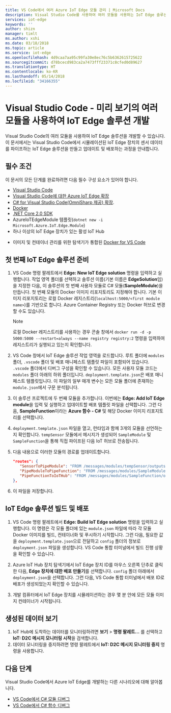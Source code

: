 ```yaml
---
title: VS Code에서 여러 Azure IoT Edge 모듈 관리 | Microsoft Docs
description: Visual Studio Code를 사용하여 여러 모듈을 사용하는 IoT Edge 솔루션을 개발합니다.
services: iot-edge
keywords: ''
author: shizn
manager: timlt
ms.author: xshi
ms.date: 03/18/2018
ms.topic: article
ms.service: iot-edge
ms.openlocfilehash: 4d9caa7aa95c99fa30e8ec76c5b6362615725622
ms.sourcegitcommit: d78bcecd983ca2a7473fff23371c8cfed0d89627
ms.translationtype: HT
ms.contentlocale: ko-KR
ms.lasthandoff: 05/14/2018
ms.locfileid: "34166355"
---
```

# <a name="develop-an-iot-edge-solution-with-multiple-modules-in-visual-studio-code---preview"></a>Visual Studio Code - 미리 보기의 여러 모듈을 사용하여 IoT Edge 솔루션 개발
Visual Studio Code의 여러 모듈을 사용하여 IoT Edge 솔루션을 개발할 수 있습니다. 이 문서에서는 Visual Studio Code에서 시뮬레이션된 IoT Edge 장치의 센서 데이터를 파이프하는 IoT Edge 솔루션을 만들고 업데이트 및 배포하는 과정을 안내합니다. 

## <a name="prerequisites"></a>필수 조건

이 문서의 모든 단계를 완료하려면 다음 필수 구성 요소가 있어야 합니다.

- [Visual Studio Code](https://code.visualstudio.com/) 
- [Visual Studio Code에 대한 Azure IoT Edge 확장](https://marketplace.visualstudio.com/items?itemName=vsciot-vscode.azure-iot-edge) 
- [C# for Visual Studio Code(OmniSharp 제공) 확장](https://marketplace.visualstudio.com/items?itemName=ms-vscode.csharp). 
- [Docker](https://docs.docker.com/engine/installation/)
- [.NET Core 2.0 SDK](https://www.microsoft.com/net/core#windowscmd) 
- AzureIoTEdgeModule 템플릿(`dotnet new -i Microsoft.Azure.IoT.Edge.Module`)
- 하나 이상의 IoT Edge 장치가 있는 활성 IoT Hub


* 이미지 및 컨테이너 관리를 위한 탐색기가 통합된 [Docker for VS Code](https://marketplace.visualstudio.com/items?itemName=PeterJausovec.vscode-docker)


## <a name="prepare-your-first-iot-edge-solution"></a>첫 번째 IoT Edge 솔루션 준비
1. VS Code 명령 팔레트에서 **Edge: New IoT Edge solution** 명령을 입력하고 실행합니다. 작업 영역 폴더를 선택하고 솔루션 이름(기본 이름은 **EdgeSolution**임)을 지정한 다음, 이 솔루션의 첫 번째 사용자 모듈로 C# 모듈(**SampleModule**)을 만듭니다. 첫 번째 모듈의 Docker 이미지 리포지토리도 지정해야 합니다. 기본 이미지 리포지토리는 로컬 Docker 레지스트리(`localhost:5000/<first module name>`)를 기반으로 합니다. Azure Container Registry 또는 Docker 허브로 변경할 수도 있습니다.

   > [!NOTE]
   > 로컬 Docker 레지스트리를 사용하는 경우 콘솔 창에서 `docker run -d -p 5000:5000 --restart=always --name registry registry:2` 명령을 입력하여 레지스트리가 실행되고 있는지 확인합니다.

2. VS Code 창에서 IoT Edge 솔루션 작업 영역을 로드합니다. 루트 폴더에 `modules` 폴더, `.vscode` 폴더 및 배포 매니페스트 템플릿 파일이 포함되어 있습니다. `.vscode` 폴더에서 디버그 구성을 확인할 수 있습니다. 모든 사용자 모듈 코드는 `modules` 폴더 아래의 하위 폴더입니다. `deployment.template.json`은 배포 매니페스트 템플릿입니다. 이 파일의 일부 매개 변수는 모든 모듈 폴더에 존재하는 `module.json`에서 구문 분석됩니다.

3. 이 솔루션 프로젝트에 두 번째 모듈을 추가합니다. 이번에는 **Edge: Add IoT Edge module**을 입력 및 실행하고 업데이트할 배포 템플릿 파일을 선택합니다. 그런 다음, **SampleFunction**이라는 **Azure 함수 - C#** 및 해당 Docker 이미지 리포지토리를 선택합니다.

4. `deployment.template.json` 파일을 열고, 런타임과 함께 3개의 모듈을 선언하는지 확인합니다. `tempSensor` 모듈에서 메시지가 생성되어 `SampleModule` 및 `SampleFunction`을 통해 직접 파이프된 다음 IoT 허브로 전송됩니다. 
5. 다음 내용으로 이러한 모듈의 경로를 업데이트합니다.
   ```json
   "routes": {
      "SensorToPipeModule": "FROM /messages/modules/tempSensor/outputs/temperatureOutput INTO BrokeredEndpoint(\"/modules/SampleModule/inputs/input1\")",
      "PipeModuleToPipeFunction": "FROM /messages/modules/SampleModule/outputs/output1 INTO BrokeredEndpoint(\"/modules/SampleFunction/inputs/input1\")",
      "PipeFunctionToIoTHub": "FROM /messages/modules/SampleFunction/outputs/output1 INTO $upstream"
   },
   ```

6. 이 파일을 저장합니다.

## <a name="build-and-deploy-your-iot-edge-solution"></a>IoT Edge 솔루션 빌드 및 배포
1. VS Code 명령 팔레트에서 **Edge: Build IoT Edge solution** 명령을 입력하고 실행합니다. 이 명령은 각 모듈 폴더에 있는 `module.json` 파일에 따라 각 모듈 Docker 이미지를 빌드, 컨테이너화 및 푸시하기 시작합니다. 그런 다음, 필요한 값을 `deployment.template.json`으로 전달하고 `config` 폴더의 정보로 `deployment.json` 파일을 생성합니다. VS Code 통합 터미널에서 빌드 진행 상황을 확인할 수 있습니다.

2. Azure IoT Hub 장치 탐색기에서 IoT Edge 장치 ID를 마우스 오른쪽 단추로 클릭한 다음, **Edge 장치에 대한 배포 만들기**를 선택합니다. `config` 폴더 아래에서 `deployment.json`을 선택합니다. 그런 다음, VS Code 통합 터미널에서 배포 ID로 배포가 생성되었는지 확인할 수 있습니다.

3. 개발 컴퓨터에서 IoT Edge 장치를 시뮬레이션하는 경우 몇 분 안에 모든 모듈 이미지 컨테이너가 시작됩니다.

## <a name="view-generated-data"></a>생성된 데이터 보기

1. IoT Hub에 도착하는 데이터를 모니터링하려면 **보기** > **명령 팔레트...** 를 선택하고 **IoT: D2C 메시지 모니터링 시작**을 검색합니다. 
2. 데이터 모니터링을 중지하려면 명령 팔레트에서 **IoT: D2C 메시지 모니터링 중지** 명령을 사용합니다. 

## <a name="next-steps"></a>다음 단계

Visual Studio Code에서 Azure IoT Edge를 개발하는 다른 시나리오에 대해 알아봅니다.

* [VS Code에서 C# 모듈 디버그](how-to-vscode-debug-csharp-module.md)
* [VS Code에서 C# 함수 디버그](how-to-vscode-debug-azure-function.md)
